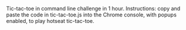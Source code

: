 Tic-tac-toe in command line challenge in 1 hour. Instructions: copy and paste the code in tic-tac-toe.js into the Chrome console, with popups enabled, to play hotseat tic-tac-toe. 
